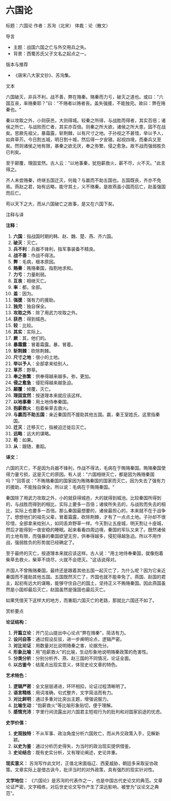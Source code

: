 <!--
 * @Author: ylmzfun ylmzfun@163.com
 * @Date: 2025-10-01 16:28:14
 * @LastEditors: ylmzfun ylmzfun@163.com
 * @LastEditTime: 2025-10-01 22:57:04
 * @FilePath: /poetry/序记/六国论.md
 * @Description: 这是默认设置,请设置`customMade`, 打开koroFileHeader查看配置 进行设置: https://github.com/OBKoro1/koro1FileHeader/wiki/%E9%85%8D%E7%BD%AE
-->

# 六国论

标题：六国论
作者：苏洵（北宋）
体裁：论（散文）

导言
- 主题：战国六国之亡与外交用兵之失。
- 背景：西蜀苏氏父子文名之起点之一。

版本与推荐
- 《唐宋八大家文钞》、苏洵集。

文本

六国破灭，非兵不利，战不善，弊在赂秦。赂秦而力亏，破灭之道也。或曰："六国互丧，率赂秦耶？"曰："不赂者以赂者丧。盖失强援，不能独完。故曰：弊在赂秦也。"

秦以攻取之外，小则获邑，大则得城。较秦之所得，与战胜而得者，其实百倍；诸侯之所亡，与战败而亡者，其实亦百倍。则秦之所大欲，诸侯之所大患，固不在战矣。思厥先祖父，暴霜露，斩荆棘，以有尺寸之地。子孙视之不甚惜，举以予人，如弃草芥。今日割五城，明日割十城，然后得一夕安寝。起视四境，而秦兵又至矣。然则诸侯之地有限，暴秦之欲无厌，奉之弥繁，侵之愈急。故不战而强弱胜负已判矣。

至于颠覆，理固宜然。古人云："以地事秦，犹抱薪救火，薪不尽，火不灭。"此言得之。

齐人未尝赂秦，终继五国迁灭，何哉？与嬴而不助五国也。五国既丧，齐亦不免焉。燕赵之君，始有远略，能守其土，义不赂秦。是故燕虽小国而后亡，赵虽强国而后亡。

苟以天下之大，而从六国破亡之故事，是又在六国下矣。

注释与译

**注释：**
1. **六国**：指战国时期的韩、赵、魏、楚、燕、齐六国。
2. **破灭**：灭亡。
3. **兵不利**：兵器不锋利，指军事装备不精良。
4. **战不善**：作战不得法。
5. **弊**：毛病，根本原因。
6. **赂秦**：贿赂秦国，指割地求和。
7. **力亏**：力量削弱。
8. **互丧**：相继灭亡。
9. **率**：都，全部。
10. **盖**：因为。
11. **强援**：强有力的援助。
12. **独完**：独自保全。
13. **攻取之外**：除了用武力攻取之外。
14. **获邑**：得到城邑。
15. **较**：比较。
16. **其实**：实际上。
17. **厥**：其，他们的。
18. **暴霜露**：冒着霜露。暴，冒着。
19. **斩荆棘**：砍除荆棘。
20. **尺寸之地**：很小的土地。
21. **举以予人**：全部拿来给别人。
22. **草芥**：野草。
23. **奉之弥繁**：供奉得越来越多。弥，更加。
24. **侵之愈急**：侵犯得越来越急迫。
25. **颠覆**：倾覆，灭亡。
26. **理固宜然**：按道理本来就应该这样。
27. **以地事秦**：用土地侍奉秦国。
28. **抱薪救火**：抱着柴草去救火。
29. **与嬴而不助五国**：亲近秦国而不援助其他五国。嬴，秦王室姓氏，这里指秦国。
30. **迁灭**：迁移灭亡，指被迫迁徙后灭亡。
31. **远略**：远大的谋略。
32. **苟**：如果。
33. **从**：跟随，重蹈。

**译文：**

六国的灭亡，不是因为兵器不锋利，作战不得法，毛病在于贿赂秦国。贿赂秦国使得力量亏损，这是灭亡的原因。有人说："六国相继灭亡，都是因为贿赂秦国吗？"回答说："不贿赂秦国的国家因为贿赂秦国的国家而灭亡。因为失去了强有力的援助，不能独自保全。所以说：毛病在于贿赂秦国。"

秦国除了用武力攻取之外，小的就获得城邑，大的就得到城池。比较秦国所得到的，与战胜而得到的相比，实际上要多一百倍；诸侯所失去的，与战败而失去的相比，实际上也要多一百倍。那么秦国最想要的，诸侯最担心的，本来就不在于战争了。想想他们的祖先父辈，冒着霜露，砍除荆棘，才有了一点点土地。子孙却不很珍惜，全部拿来给别人，如同丢弃野草一样。今天割让五座城，明天割让十座城，然后才能得到一夜安稳的睡眠。起来看看四周边境，秦国的军队又来了。既然诸侯的土地有限，而强暴的秦国欲望无穷，供奉得越多，侵犯得越急迫。所以不用作战，强弱胜负的形势就已经确定了。

至于最终的灭亡，按道理本来就应该这样。古人说："用土地侍奉秦国，就像抱着柴草去救火，柴草不烧尽，火就不会熄灭。"这话说得对。

齐国人不曾贿赂秦国，最终还是跟着其他五国一起灭亡了，为什么呢？因为它亲近秦国而不援助其他五国。五国既然灭亡了，齐国也就不能幸免了。燕国、赵国的君主，起初有远大的谋略，能够守住自己的国土，坚持正义不贿赂秦国。因此燕国虽然是小国却最后灭亡，赵国虽然是强国也最后灭亡。

如果凭借天下这样大的地方，而重蹈六国灭亡的老路，那就比六国还不如了。

赏析要点

**论证结构：**
1. **开篇立论**：开门见山提出中心论点"弊在赂秦"，简洁有力。
2. **设问自答**：通过假设反驳，进一步阐明论点，逻辑严密。
3. **对比论证**：用数量对比说明赂秦之害，论据充分。
4. **形象比喻**：用"抱薪救火"的比喻，生动形象地说明赂秦政策的危害性。
5. **分类分析**：分别分析齐、燕、赵三国的不同情况，论证全面。
6. **以古鉴今**：结尾点出现实意义，体现史论文章的特色。

**艺术特色：**
1. **逻辑严密**：全文层层递进，环环相扣，论证过程清晰明了。
2. **语言精练**：用词准确，句式整齐，文字简洁而有力。
3. **对比鲜明**：通过多重对比突出主题，增强说服力。
4. **比喻生动**："抱薪救火"等比喻形象贴切，便于理解。
5. **感情充沛**：字里行间流露出对六国君主短视行为的批判和对国家前途的忧虑。

**史学价值：**
1. **史观独特**：不从军事、政治角度分析六国败亡，而从外交政策入手，见解新颖。
2. **以史为鉴**：通过分析历史得失，为当时的政治现实提供借鉴。
3. **史论结合**：既有史实分析，又有理论阐述，史论并重。

**现实意义：**
苏洵写作此文时，正值北宋面临辽、西夏威胁，朝廷多采取妥协政策。文章实际上是借古讽今，批评当时的对外政策，具有强烈的现实针对性。

**文学地位：**
《六国论》是苏洵的代表作之一，也是中国古代史论文的典范。文章论证严密，文字精练，对后世史论文写作产生了深远影响，被誉为"议论文之典范"。
